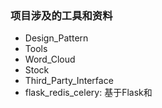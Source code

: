 ### 项目涉及的工具和资料


- Design_Pattern
- Tools
- Word_Cloud
- Stock
- Third_Party_Interface
- flask_redis_celery: 基于Flask和